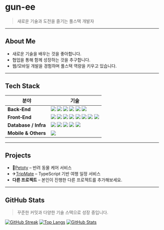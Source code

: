 # gun-ee

> 새로운 기술과 도전을 즐기는 풀스택 개발자

---

## About Me

- 새로운 기술을 배우는 것을 좋아합니다.
- 협업을 통해 함께 성장하는 것을 추구합니다.
- 웹/모바일 개발을 경험하며 풀스택 역량을 키우고 있습니다.

---

## Tech Stack

| 분야 | 기술 |
| --- | --- |
| **Back‑End** | <img src="https://img.shields.io/badge/Java-007396?style=flat-square&logo=java&logoColor=white"/> <img src="https://img.shields.io/badge/Spring&nbsp;Boot-6DB33F?style=flat-square&logo=springboot&logoColor=white"/> <img src="https://img.shields.io/badge/JSP-007396?style=flat-square&logo=java&logoColor=white"/> <img src="https://img.shields.io/badge/Node.js-339933?style=flat-square&logo=node.js&logoColor=white"/> <img src="https://img.shields.io/badge/Express-000000?style=flat-square&logo=express&logoColor=white"/> <img src="https://img.shields.io/badge/Python-3776AB?style=flat-square&logo=python&logoColor=white"/> |
| **Front‑End** | <img src="https://img.shields.io/badge/HTML5-E34F26?style=flat-square&logo=html5&logoColor=white"/> <img src="https://img.shields.io/badge/CSS3-1572B6?style=flat-square&logo=css3&logoColor=white"/> <img src="https://img.shields.io/badge/JavaScript-F7DF1E?style=flat-square&logo=javascript&logoColor=black"/> <img src="https://img.shields.io/badge/jQuery-0769AD?style=flat-square&logo=jquery&logoColor=white"/> <img src="https://img.shields.io/badge/Vue.js-4FC08D?style=flat-square&logo=vue.js&logoColor=white"/> <img src="https://img.shields.io/badge/React-61DAFB?style=flat-square&logo=react&logoColor=black"/> <img src="https://img.shields.io/badge/Tailwind&nbsp;CSS-06B6D4?style=flat-square&logo=tailwind-css&logoColor=white"/> <img src="https://img.shields.io/badge/Ajax-007ACC?style=flat-square&logoColor=white"/> |
| **Database / Infra** | <img src="https://img.shields.io/badge/MySQL-4479A1?style=flat-square&logo=mysql&logoColor=white"/> <img src="https://img.shields.io/badge/Oracle-F80000?style=flat-square&logo=oracle&logoColor=white"/> <img src="https://img.shields.io/badge/Firebase-FFCA28?style=flat-square&logo=firebase&logoColor=black"/> <img src="https://img.shields.io/badge/AWS-232F3E?style=flat-square&logo=amazon-aws&logoColor=white"/> <img src="https://img.shields.io/badge/Apache&nbsp;Tomcat-F8DC75?style=flat-square&logo=apache-tomcat&logoColor=black"/> |
| **Mobile & Others** | <img src="https://img.shields.io/badge/Flutter-02569B?style=flat-square&logo=flutter&logoColor=white"/> |

---

## Projects
- 🐶[Petoty](https://github.com/gun-ee/Petory) – 반려 동물 케어 서비스 
- ✈[TripMate](https://github.com/gun-ee/TripMate) – TypeScript 기반 여행 일정 서비스  
- **다른 프로젝트** – 본인이 진행한 다른 프로젝트를 추가해보세요.

---

## GitHub Stats

> 꾸준한 커밋과 다양한 기술 스택으로 성장 중입니다.

[![GitHub Streak](https://streak-stats.demolab.com?user=gun-ee&theme=default&hide_border=true)](https://git.io/streak-stats)
[![Top Langs](https://github-readme-stats.vercel.app/api/top-langs/?username=gun-ee&layout=compact&langs_count=5)](https://github.com/anuraghazra/github-readme-stats)
[![GitHub Stats](https://github-readme-stats.vercel.app/api?username=gun-ee&show_icons=true)](https://github.com/anuraghazra/github-readme-stats)
